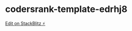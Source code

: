 # codersrank-template-edrhj8

[Edit on StackBlitz ⚡️](https://stackblitz.com/edit/codersrank-template-edrhj8)